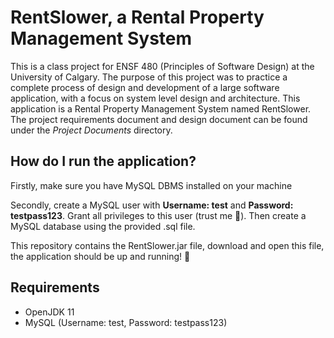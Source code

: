 # RentSlower, a Rental Property Management System
This is a class project for ENSF 480 (Principles of Software Design) at the University of Calgary. The purpose of this project was to practice a complete process of design and development of a large software application, with a focus on system level design and architecture. This application is a Rental Property Management System named RentSlower. The project requirements document and design document can be found under the *Project Documents* directory.

## How do I run the application?
Firstly, make sure you have MySQL DBMS installed on your machine

Secondly, create a MySQL user with **Username: test** and **Password: testpass123**. Grant all privileges to this user (trust me :pleading_face:). Then create a MySQL database using the provided .sql file.

This repository contains the RentSlower.jar file, download and open this file, the application should be up and running! :partying_face:

## Requirements
- OpenJDK 11
- MySQL (Username: test, Password: testpass123)